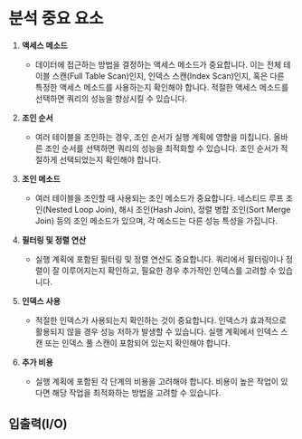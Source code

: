 # 분석 중요 요소
1. **액세스 메소드**
	- 데이터에 접근하는 방법을 결정하는 액세스 메소드가 중요합니다. 이는 전체 테이블 스캔(Full Table Scan)인지, 인덱스 스캔(Index Scan)인지, 혹은 다른 특정한 액세스 메소드를 사용하는지 확인해야 합니다. 적절한 액세스 메소드를 선택하면 쿼리의 성능을 향상시킬 수 있습니다.
	    
2. **조인 순서**
	- 여러 테이블을 조인하는 경우, 조인 순서가 실행 계획에 영향을 미칩니다. 올바른 조인 순서를 선택하면 쿼리의 성능을 최적화할 수 있습니다. 조인 순서가 적절하게 선택되었는지 확인해야 합니다.
	    
3. **조인 메소드**
	- 여러 테이블을 조인할 때 사용되는 조인 메소드가 중요합니다. 네스티드 루프 조인(Nested Loop Join), 해시 조인(Hash Join), 정렬 병합 조인(Sort Merge Join) 등의 조인 메소드가 있으며, 각 메소드는 다른 성능 특성을 가집니다.
	    
4. **필터링 및 정렬 연산**
	- 실행 계획에 포함된 필터링 및 정렬 연산도 중요합니다. 쿼리에서 필터링이나 정렬이 잘 이루어지는지 확인하고, 필요한 경우 추가적인 인덱스를 고려할 수 있습니다.
	    
5. **인덱스 사용**
	- 적절한 인덱스가 사용되는지 확인하는 것이 중요합니다. 인덱스가 효과적으로 활용되지 않을 경우 성능 저하가 발생할 수 있습니다. 실행 계획에서 인덱스 스캔 또는 인덱스 풀 스캔이 포함되어 있는지 확인해야 합니다.
	    
6. **추가 비용**
	- 실행 계획에 포함된 각 단계의 비용을 고려해야 합니다. 비용이 높은 작업이 있다면 해당 작업을 최적화하는 방법을 고려할 수 있습니다.


## 입출력(I/O)
